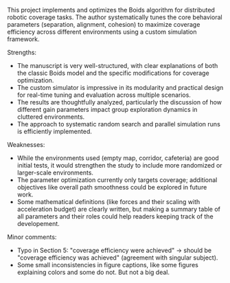 This project implements and optimizes the Boids algorithm for distributed robotic coverage tasks. The author systematically tunes the core behavioral parameters (separation, alignment, cohesion) to maximize coverage efficiency across different environments using a custom simulation framework.

Strengths:
- The manuscript is very well-structured, with clear explanations of both the classic Boids model and the specific modifications for coverage optimization.
- The custom simulator is impressive in its modularity and practical design for real-time tuning and evaluation across multiple scenarios.
- The results are thoughtfully analyzed, particularly the discussion of how different gain parameters impact group exploration dynamics in cluttered environments.
- The approach to systematic random search and parallel simulation runs is efficiently implemented.

Weaknesses:
- While the environments used (empty map, corridor, cafeteria) are good initial tests, it would strengthen the study to include more randomized or larger-scale environments.
- The parameter optimization currently only targets coverage; additional objectives like overall path smoothness could be explored in future work.
- Some mathematical definitions (like forces and their scaling with acceleration budget) are clearly written, but making a summary table of all parameters and their roles could help readers keeping track of the developement.

Minor comments:
- Typo in Section 5: "coverage efficiency were achieved" → should be "coverage efficiency was achieved" (agreement with singular subject).
- Some small inconsistencies in figure captions, like some figures explaining colors and some do not. But not a big deal. 